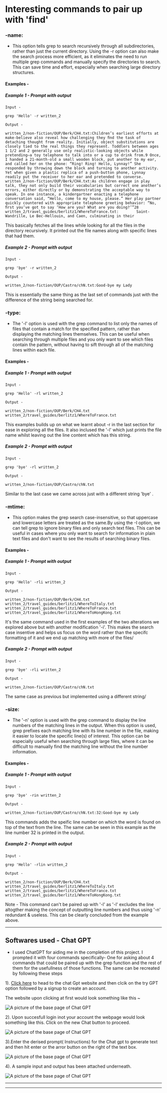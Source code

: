 # Interesting commands to pair up with 'find'



### -name: 
- This option tells grep to search recursively through all subdirectories, rather than just the current directory. Using the -r option can also make the search process more efficient, as it eliminates the need to run multiple grep commands and manually specify the directories to search. This can save time and effort, especially when searching large directory structures.


#### Examples -


##### Example 1 - Prompt with output 
```
Input - 

grep 'Hello' -r written_2

Output -

written_2/non-fiction/OUP/Berk/CH4.txt:Children’s earliest efforts at make-believe also reveal how challenging they ﬁnd the task of detaching thought from reality. Initially, object substitutions are closely tied to the real things they represent. Toddlers between ages 1 1/2 and 2 generally use only realistic-looking objects while pretending—a toy telephone to talk into or a cup to drink from.9 Once, I handed a 21-month-old a small wooden block, put another to my ear, and called her on the phone: “Ring! Ring! Hello, Lynnay!” She responded by throwing down the block and turning to another activity. Yet when given a plastic replica of a push-button phone, Lynnay readily put the receiver to her ear and pretended to converse.
written_2/non-fiction/OUP/Berk/CH4.txt:As children engage in play talk, they not only build their vocabularies but correct one another’s errors, either directly or by demonstrating the acceptable way to speak. In one instance, a kindergartner enacting a telephone conversation said, “Hello, come to my house, please.” Her play partner quickly countered with appropriate telephone greeting behavior: “No, ﬁrst you’ve got to say ‘How are you? What are you doing?’”28
written_2/travel_guides/berlitz1/WhereToFrance.txt:        Saint-Wandrille, Le Bec-Hellouin, and Caen, culminating in their

```
This basically fetches all the lines while looking for all the files in the directory recursively. It printed out the file names along with specific lines that had them.


##### Example 2 - Prompt with output 
```
Input -

grep 'bye' -r written_2

Output -

written_2/non-fiction/OUP/Castro/chN.txt:Good-bye my Lady

```
This is essentially the same thing as the last set of commands just with the difference of the string being searched for.




### -type: 
- The '-l' option is used with the grep command to list only the names of files that contain a match for the specified pattern, rather than displaying the matching lines themselves. This can be useful when searching through multiple files and you only want to see which files contain the pattern, without having to sift through all of the matching lines within each file.

#### Examples -


##### Example 1 - Prompt with output 
```
Input -

grep 'Hello' -rl written_2

Output -

written_2/non-fiction/OUP/Berk/CH4.txt
written_2/travel_guides/berlitz1/WhereToFrance.txt

```

This examples builds up on what we learnt about -r in the last section for ease in exploring all the files. It also inclused the '-l' which just prints the file name whilst leaving out the line content which has this string.


##### Example 2 - Prompt with output 
```
Input - 

grep 'bye' -rl written_2

Output -

written_2/non-fiction/OUP/Castro/chN.txt

```

Similar to the last case we came across just with a different string 'bye' .




### -mtime: 
- This option makes the grep search case-insensitive, so that uppercase and lowercase letters are treated as the same.By using the -I option, we can tell grep to ignore binary files and only search text files. This can be useful in cases where you only want to search for information in plain text files and don't want to see the results of searching binary files.


#### Examples -

##### Example 1 - Prompt with output 
```
Input - 

grep 'Hello' -rli written_2

Output -

written_2/non-fiction/OUP/Berk/CH4.txt
written_2/travel_guides/berlitz1/WhereToItaly.txt
written_2/travel_guides/berlitz1/WhereToFrance.txt
written_2/travel_guides/berlitz1/WhereToHongKong.txt

```
It's the same command used in the first examples of the two alterations we explored above but with another modification '-i'. This makes the search case insentive and helps us focus on the word rather than the specifc formatting of it and we end up matching with more of the files/


##### Example 2 - Prompt with output 
```
Input - 

grep 'bye' -rli written_2

Output -

written_2/non-fiction/OUP/Castro/chN.txt

```

The same case as previous but implemented using a different string/





### -size: 
- The '-n' option is used with the grep command to display the line numbers of the matching lines in the output. When this option is used, grep prefixes each matching line with its line number in the file, making it easier to locate the specific line(s) of interest. This option can be especially useful when searching through large files, where it can be difficult to manually find the matching line without the line number information.


#### Examples -

##### Example 1 - Prompt with output 
```
Input -

grep 'bye' -rin written_2

Output -

written_2/non-fiction/OUP/Castro/chN.txt:32:Good-bye my Lady

```

This commands adds the speific line number on which the word is found on top of the text from the line. The same can be seen in this example as the line number 32 is printed in the output.


##### Example 2 - Prompt with output 
```
Input - 

grep 'Hello' -rlin written_2

Output - 

written_2/non-fiction/OUP/Berk/CH4.txt
written_2/travel_guides/berlitz1/WhereToItaly.txt
written_2/travel_guides/berlitz1/WhereToFrance.txt
written_2/travel_guides/berlitz1/WhereToHongKong.txt

```

Note - This command can't be paired up with '-l' as '-l' excludes the line altogther making the concept of outputting line numbers and thus using '-n' redundant & useless. This can be clearly concluded from the example above.





***

## Softwares used - Chat GPT


- I used ChatGPT for aiding me in the completion of this project. I prompted it with four commands specifically-  One for asking about 4 commands that could be paired up with the grep function and the rest of them for the usefullness of those functions. The same can be recreated by following these steps 



1). [Click here](https://openai.com/blog/chatgpt/) to head to the chat Gpt website and then clcik on the try GPT option followed by a signup to create an account. 

The website upon clicking at first would look something like this ~

![A picture of the base page of Chat GPT](chatgpt.png)



2). Upon succesfull login inot your account the webpage would look something like this. Click on the new Chat button to proceed.

![A picture of the base page of Chat GPT](chatgpt2.png)



3).Enter the derised prompt( Instructions) for the Chat gpt to generate text and then hit enter or the arror button on the right of the text box.

![A picture of the base page of Chat GPT](chatgpt3.png)



4). A sample input and output has been attached underneath. 

![A picture of the base page of Chat GPT](chatgpt4.png)



***
***



